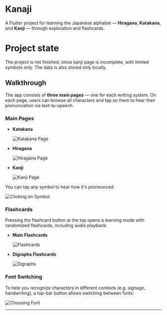# Kanaji

A Flutter project for learning the Japanese alphabet — **Hiragana**, **Katakana**, and **Kanji** — through exploration and flashcards.

# Project state

The project is not finished, since kanji page is incomplete, with limited symbols only. The data is also stored only locally.

## Walkthrough

The app consists of **three main pages** — one for each writing system. On each page, users can browse all characters and tap on them to hear their pronunciation via text-to-speech.

### Main Pages

- **Katakana**

  ![Katakana Page](screenshots/katakana%20page.png)

- **Hiragana**

  ![Hiragana Page](screenshots/Hiragana%20page.png)

- **Kanji**

  ![Kanji Page](screenshots/kanji%20page.png)

You can tap any symbol to hear how it's pronounced:

![Clicking on Symbol](screenshots/clicking%20on%20symbol.png)

### Flashcards

Pressing the flashcard button at the top opens a learning mode with randomized flashcards, including audio playback:

- **Main Flashcards**

  ![Flashcards](screenshots/flash%20cards.png)

- **Digraphs Flashcards**

  ![Digraphs](screenshots/digraphs.png)

### Font Switching

To help you recognize characters in different contexts (e.g. signage, handwriting), a top-bar button allows switching between fonts:

![Choosing Font](screenshots/choosing%20font.png)

---

